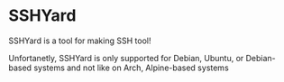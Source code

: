 # SSHYard
SSHYard is a tool for making SSH tool!

Unfortanetly, SSHYard is only supported for Debian, Ubuntu, or Debian-based systems and not like on Arch, Alpine-based systems

